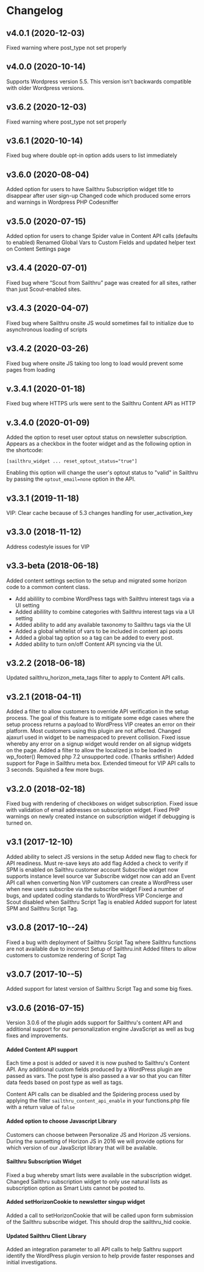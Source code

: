 # Changelog

## v4.0.1 (2020-12-03)
Fixed warning where post_type not set properly

## v4.0.0 (2020-10-14)
Supports Wordpress version 5.5.
This version isn't backwards compatible with older Wordpress versions.

## v3.6.2 (2020-12-03)
Fixed warning where post_type not set properly

## v3.6.1 (2020-10-14)
Fixed bug where double opt-in option adds users to list immediately

## v3.6.0 (2020-08-04)
Added option for users to have Sailthru Subscription widget title to disappear after user sign-up
Changed code which produced some errors and warnings in Wordpress PHP Codesniffer

## v3.5.0 (2020-07-15)
Added option for users to change Spider value in Content API calls (defaults to enabled)
Renamed Global Vars to Custom Fields and updated helper text on Content Settings page

## v3.4.4 (2020-07-01)
Fixed bug where “Scout from Sailthru” page was created for all sites, rather than just Scout-enabled sites.

## v3.4.3 (2020-04-07)
Fixed bug where Sailthru onsite JS would sometimes fail to initialize due to asynchronous loading of scripts

## v3.4.2 (2020-03-26)
Fixed bug where onsite JS taking too long to load would prevent some pages from loading

## v.3.4.1 (2020-01-18)
Fixed bug where HTTPS urls were sent to the Sailthru Content API as HTTP

## v.3.4.0 (2020-01-09)
Added the option to reset user optout status on newsletter subscription. Appears as a checkbox in the footer widget and as the following option in the shortcode:
```
[sailthru_widget ... reset_optout_status="true"]
```

Enabling this option will change the user's optout status to "valid" in Sailthru by passing the `optout_email=none` option in the API.

## v3.3.1 (2019-11-18)
VIP: Clear cache because of 5.3 changes handling for user_activation_key

## v3.3.0 (2018-11-12)
Address codestyle issues for VIP

## v3.3-beta (2018-06-18)
Added content settings section to the setup and migrated some horizon code to a common content class. 

* Add abilility to combine WordPress tags with Sailthru interest tags via a UI setting
* Added abilility to combine categories with Sailthru interest tags via a UI setting
* Added ability to add any available taxonomy to Sailthru tags via the UI
* Added a global whitelist of vars to be included in content api posts
* Added a global tag option so a tag can be added to every post. 
* Added ability to turn on/off Content API syncing via the UI. 

## v3.2.2 (2018-06-18)
Updated sailthru_horizon_meta_tags filter to apply to Content API calls. 

## v3.2.1 (2018-04-11)
Added a filter to allow customers to override API verification in the setup process. The goal of this feature is to mitigate some edge cases where the setup process returns a payload to WordPress VIP creates an error on their platform. Most customers using this plugin are not affected. 
Changed ajaxurl used in widget to be namespaced to prevent collision.
Fixed issue whereby any error on a signup widget would render on all signup widgets on the page.
Added a filter to allow the localized js to be loaded in wp_footer()
Removed php 7.2 unsupported code. (Thanks srtfisher)
Added support for Page in Sailthru meta box. 
Extended timeout for VIP API calls to 3 seconds. 
Squished a few more bugs. 


## v3.2.0 (2018-02-18)
Fixed bug with rendering of checkboxes on widget subscription.
Fixed issue with validation of email addresses on subscription widget. 
Fixed PHP warnings on newly created instance on subscription widget if debugging is turned on. 


## v3.1 (2017-12-10)
Added ability to select JS versions in the setup
Added new flag to check for API readiness. Must re-save keys ato add flag
Added a check to verify if SPM is enabled on Sailthru customer account
Subscribe widget now supports instance level source var
Subscribe widget now can add an Event API call when converting
Non VIP customers can create a WordPress user when new users subscribe via the subscribe widget
Fixed a number of bugs, and updated coding standards to WordPress VIP
Concierge and Scout disabled when Sailthru Script Tag is enabled
Added support for latest SPM and Sailthru Script Tag. 

## v3.0.8 (2017-10--24)
Fixed a bug with deployment of Sailthru Script Tag where Sailthru functions are not available due to incorrect Setup of Sailthru.init
Added filters to allow customers to customize rendering of Script Tag 

## v3.0.7 (2017-10--5)
Added support for latest version of Sailthru Script Tag and some big fixes. 

## v3.0.6 (2016-07-15)

Version 3.0.6 of the plugin adds support for Sailthru's content API and additional support for our personalization engine JavaScript as well as bug fixes and improvements. 

#### Added Content API support

Each time a post is added or saved it is now pushed to Sailthru's Content API. Any additional custom fields produced by a WordPress plugin are passed as vars. The post type is also passed a a var so that you can filter data feeds based on post type as well as tags. 

Content API calls can be disabled and the Spidering process used by applying the filter ```sailthru_content_api_enable``` in your functions.php file with a return value of ```false```

#### Added option to choose Javascript Library

Customers can choose between Personalize JS and Horizon JS versions. During the sunsetting of Horizon JS in 2016 we will provide options for which version of our JavaScript library that will be available. 

#### Sailthru Subscription Widget
Fixed a bug whereby smart lists were available in the subscription widget. Changed Sailthru subscription widget to only use natural lists as subscription option as Smart Lists cannot be posted to.

#### Added setHorizonCookie to newsletter singup widget

Added a call to setHorizonCookie that will be called upon form submission of the Sailthru subscribe widget. This should drop the sailthru_hid cookie.


#### Updated Sailthru Client Library 
Added an integration parameter to all API calls to help Salthru support identify the WordPress plugin version to help provide faster responses and initial investigations.
